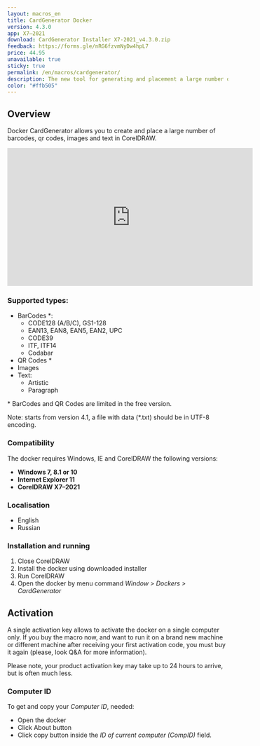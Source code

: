 ```yaml
---
layout: macros_en
title: CardGenerator Docker
version: 4.3.0
app: X7–2021
download: CardGenerator Installer X7-2021_v4.3.0.zip
feedback: https://forms.gle/nRG6fzvmNyDw4hpL7
price: 44.95
unavailable: true
sticky: true
permalink: /en/macros/cardgenerator/
description: The new tool for generating and placement a large number of barcodes, qr codes, images and text, based on variables data, developed especially for actual CorelDRAW versions.
color: "#ffb505"
---
```


## Overview

Docker CardGenerator allows you to create and place a large number of barcodes,
qr codes, images and text in CorelDRAW.

<iframe width="560" height="315" src="https://www.youtube.com/embed/SvsG8t9gZEs?rel=0" frameborder="0" allowfullscreen></iframe>

### Supported types:

* BarCodes \*:
  * CODE128 (A/B/C), GS1-128
  * EAN13, EAN8, EAN5, EAN2, UPC
  * CODE39
  * ITF, ITF14
  * Codabar
* QR Codes \*
* Images
* Text:
  * Artistic
  * Paragraph

\* BarCodes and QR Codes are limited in the free version.

Note: starts from version 4.1, a file with data (\*.txt) should be in UTF-8 encoding.

### Compatibility

The docker requires Windows, IE and CorelDRAW the following versions:

* **Windows 7, 8.1 or 10**
* **Internet Explorer 11**
* **CorelDRAW X7–2021**

### Localisation

* English
* Russian

### Installation and running

1. Close CorelDRAW
1. Install the docker using downloaded installer
1. Run CorelDRAW
1. Open the docker by menu command _Window > Dockers > CardGenerator_

## Activation

A single activation key allows to activate the docker on a single computer only.
If you buy the macro now, and want to run it on a brand new machine or different machine after receiving
your first activation code, you must buy it again (please, look Q&A for more information).

Please note, your product activation key may take up to 24 hours to arrive, but is often much less.

### Computer ID

To get and copy your _Computer ID_, needed:

* Open the docker
* Click About button
* Click copy button inside the _ID of current computer (CompID)_ field.
